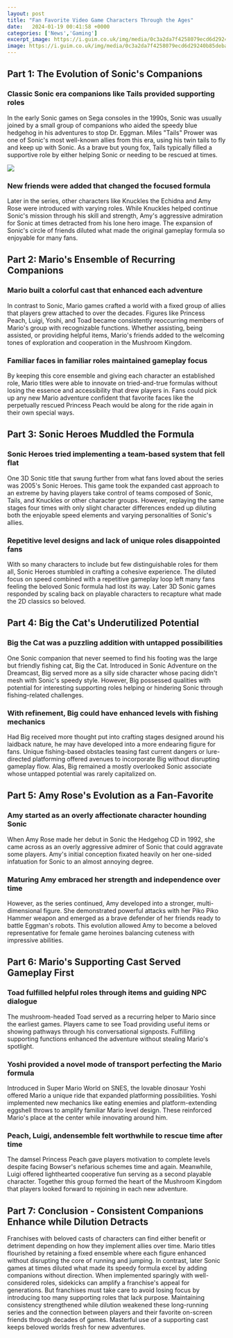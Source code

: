 ```yaml
---
layout: post
title: "Fan Favorite Video Game Characters Through the Ages"
date:   2024-01-19 00:41:58 +0000
categories: ['News','Gaming']
excerpt_image: https://i.guim.co.uk/img/media/0c3a2da7f4258079ecd6d29240b85deba8fe5913/410_4_2023_1214/master/2023.jpg?width=1200&amp;height=1200&amp;quality=85&amp;auto=format&amp;fit=crop&amp;s=221c208272beb5ed37cdb473f442612a
image: https://i.guim.co.uk/img/media/0c3a2da7f4258079ecd6d29240b85deba8fe5913/410_4_2023_1214/master/2023.jpg?width=1200&amp;height=1200&amp;quality=85&amp;auto=format&amp;fit=crop&amp;s=221c208272beb5ed37cdb473f442612a
---
```


## Part 1: The Evolution of Sonic's Companions
### **Classic Sonic era companions like Tails provided supporting roles** 
In the early Sonic games on Sega consoles in the 1990s, Sonic was usually joined by a small group of companions who aided the speedy blue hedgehog in his adventures to stop Dr. Eggman. Miles "Tails" Prower was one of Sonic's most well-known allies from this era, using his twin tails to fly and keep up with Sonic. As a brave but young fox, Tails typically filled a supportive role by either helping Sonic or needing to be rescued at times. 

![](https://i.guim.co.uk/img/media/0c3a2da7f4258079ecd6d29240b85deba8fe5913/410_4_2023_1214/master/2023.jpg?width=1200&amp;height=1200&amp;quality=85&amp;auto=format&amp;fit=crop&amp;s=221c208272beb5ed37cdb473f442612a)
### **New friends were added that changed the focused formula**
Later in the series, other characters like Knuckles the Echidna and Amy Rose were introduced with varying roles. While Knuckles helped continue Sonic's mission through his skill and strength, Amy's aggressive admiration for Sonic at times detracted from his lone hero image. The expansion of Sonic's circle of friends diluted what made the original gameplay formula so enjoyable for many fans.
## Part 2: Mario's Ensemble of Recurring Companions
### **Mario built a colorful cast that enhanced each adventure**
In contrast to Sonic, Mario games crafted a world with a fixed group of allies that players grew attached to over the decades. Figures like Princess Peach, Luigi, Yoshi, and Toad became consistently reoccurring members of Mario's group with recognizable functions. Whether assisting, being assisted, or providing helpful items, Mario's friends added to the welcoming tones of exploration and cooperation in the Mushroom Kingdom.
### **Familiar faces in familiar roles maintained gameplay focus** 
By keeping this core ensemble and giving each character an established role, Mario titles were able to innovate on tried-and-true formulas without losing the essence and accessibility that drew players in. Fans could pick up any new Mario adventure confident that favorite faces like the perpetually rescued Princess Peach would be along for the ride again in their own special ways.
## Part 3: Sonic Heroes Muddled the Formula 
### **Sonic Heroes tried implementing a team-based system that fell flat**
One 3D Sonic title that swung further from what fans loved about the series was 2005's Sonic Heroes. This game took the expanded cast approach to an extreme by having players take control of teams composed of Sonic, Tails, and Knuckles or other character groups. However, replaying the same stages four times with only slight character differences ended up diluting both the enjoyable speed elements and varying personalities of Sonic's allies.
### **Repetitive level designs and lack of unique roles disappointed fans** 
With so many characters to include but few distinguishable roles for them all, Sonic Heroes stumbled in crafting a cohesive experience. The diluted focus on speed combined with a repetitive gameplay loop left many fans feeling the beloved Sonic formula had lost its way. Later 3D Sonic games responded by scaling back on playable characters to recapture what made the 2D classics so beloved.
## Part 4: Big the Cat's Underutilized Potential
### **Big the Cat was a puzzling addition with untapped possibilities**
One Sonic companion that never seemed to find his footing was the large but friendly fishing cat, Big the Cat. Introduced in Sonic Adventure on the Dreamcast, Big served more as a silly side character whose pacing didn't mesh with Sonic's speedy style. However, Big possessed qualities with potential for interesting supporting roles helping or hindering Sonic through fishing-related challenges. 
### **With refinement, Big could have enhanced levels with fishing mechanics**
Had Big received more thought put into crafting stages designed around his laidback nature, he may have developed into a more endearing figure for fans. Unique fishing-based obstacles teasing fast current dangers or lure-directed platforming offered avenues to incorporate Big without disrupting gameplay flow. Alas, Big remained a mostly overlooked Sonic associate whose untapped potential was rarely capitalized on.
## Part 5: Amy Rose's Evolution as a Fan-Favorite 
### **Amy started as an overly affectionate character hounding Sonic** 
When Amy Rose made her debut in Sonic the Hedgehog CD in 1992, she came across as an overly aggressive admirer of Sonic that could aggravate some players. Amy's initial conception fixated heavily on her one-sided infatuation for Sonic to an almost annoying degree. 
### **Maturing Amy embraced her strength and independence over time**
However, as the series continued, Amy developed into a stronger, multi-dimensional figure. She demonstrated powerful attacks with her Piko Piko Hammer weapon and emerged as a brave defender of her friends ready to battle Eggman's robots. This evolution allowed Amy to become a beloved representative for female game heroines balancing cuteness with impressive abilities.
## Part 6: Mario's Supporting Cast Served Gameplay First
### **Toad fulfilled helpful roles through items and guiding NPC dialogue**  
The mushroom-headed Toad served as a recurring helper to Mario since the earliest games. Players came to see Toad providing useful items or showing pathways through his conversational signposts. Fulfilling supporting functions enhanced the adventure without stealing Mario's spotlight.
### **Yoshi provided a novel mode of transport perfecting the Mario formula**
Introduced in Super Mario World on SNES, the lovable dinosaur Yoshi offered Mario a unique ride that expanded platforming possibilities. Yoshi implemented new mechanics like eating enemies and platform-extending eggshell throws to amplify familiar Mario level design. These reinforced Mario's place at the center while innovating around him.
### **Peach, Luigi, andensemble felt worthwhile to rescue time after time** 
The damsel Princess Peach gave players motivation to complete levels despite facing Bowser's nefarious schemes time and again. Meanwhile, Luigi offered lighthearted cooperative fun serving as a second playable character. Together this group formed the heart of the Mushroom Kingdom that players looked forward to rejoining in each new adventure.
## Part 7: Conclusion - Consistent Companions Enhance while Dilution Detracts 
Franchises with beloved casts of characters can find either benefit or detriment depending on how they implement allies over time. Mario titles flourished by retaining a fixed ensemble where each figure enhanced without disrupting the core of running and jumping. In contrast, later Sonic games at times diluted what made its speedy formula excel by adding companions without direction. When implemented sparingly with well-considered roles, sidekicks can amplify a franchise's appeal for generations. But franchises must take care to avoid losing focus by introducing too many supporting roles that lack purpose. Maintaining consistency strengthened while dilution weakened these long-running series and the connection between players and their favorite on-screen friends through decades of games. Masterful use of a supporting cast keeps beloved worlds fresh for new adventures.